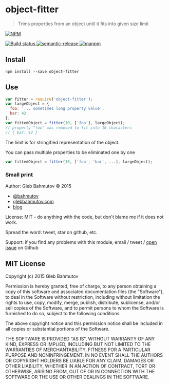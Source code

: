 # object-fitter

> Trims properties from an object until it fits into given size limit

[![NPM][object-fitter-icon] ][object-fitter-url]

[![Build status][object-fitter-ci-image] ][object-fitter-ci-url]
[![semantic-release][semantic-image] ][semantic-url]
[![manpm](https://img.shields.io/badge/manpm-%E2%9C%93-3399ff.svg)](https://github.com/bahmutov/manpm)

## Install

    npm install --save object-fitter

## Use

```js
var fitter = require('object-fitter');
var largeObject = {
  foo: '... sometimes long property value',
  bar: 42
};
var fittedObject = fitter(10, ['foo'], largeObject);
// property "foo" was removed to fit into 10 characters
// { bar: 42 }
```

The limit is for stringified representation of the object.

You can pass multiple properties to be eliminated one by one

```js
var fittedObject = fitter(10, ['foo', 'bar', ...], largeObject);
```

### Small print

Author: Gleb Bahmutov &copy; 2015

* [@bahmutov](https://twitter.com/bahmutov)
* [glebbahmutov.com](http://glebbahmutov.com)
* [blog](http://glebbahmutov.com/blog/)

License: MIT - do anything with the code, but don't blame me if it does not work.

Spread the word: tweet, star on github, etc.

Support: if you find any problems with this module, email / tweet /
[open issue](https://github.com/bahmutov/object-fitter/issues) on Github

## MIT License

Copyright (c) 2015 Gleb Bahmutov

Permission is hereby granted, free of charge, to any person
obtaining a copy of this software and associated documentation
files (the "Software"), to deal in the Software without
restriction, including without limitation the rights to use,
copy, modify, merge, publish, distribute, sublicense, and/or sell
copies of the Software, and to permit persons to whom the
Software is furnished to do so, subject to the following
conditions:

The above copyright notice and this permission notice shall be
included in all copies or substantial portions of the Software.

THE SOFTWARE IS PROVIDED "AS IS", WITHOUT WARRANTY OF ANY KIND,
EXPRESS OR IMPLIED, INCLUDING BUT NOT LIMITED TO THE WARRANTIES
OF MERCHANTABILITY, FITNESS FOR A PARTICULAR PURPOSE AND
NONINFRINGEMENT. IN NO EVENT SHALL THE AUTHORS OR COPYRIGHT
HOLDERS BE LIABLE FOR ANY CLAIM, DAMAGES OR OTHER LIABILITY,
WHETHER IN AN ACTION OF CONTRACT, TORT OR OTHERWISE, ARISING
FROM, OUT OF OR IN CONNECTION WITH THE SOFTWARE OR THE USE OR
OTHER DEALINGS IN THE SOFTWARE.

[object-fitter-icon]: https://nodei.co/npm/object-fitter.png?downloads=true
[object-fitter-url]: https://npmjs.org/package/object-fitter
[object-fitter-ci-image]: https://travis-ci.org/bahmutov/object-fitter.png?branch=master
[object-fitter-ci-url]: https://travis-ci.org/bahmutov/object-fitter
[semantic-image]: https://img.shields.io/badge/%20%20%F0%9F%93%A6%F0%9F%9A%80-semantic--release-e10079.svg
[semantic-url]: https://github.com/semantic-release/semantic-release
